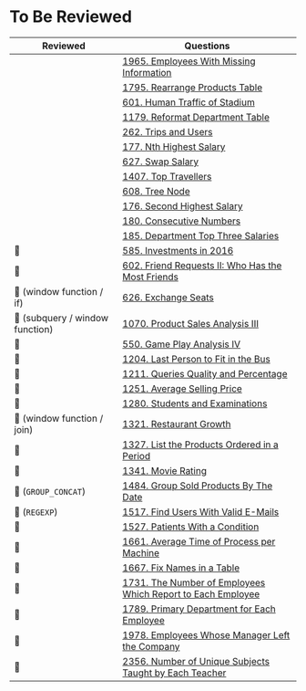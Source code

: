 # To Be Reviewed

| Reviewed                        | Questions                                                                          |
|---------------------------------|------------------------------------------------------------------------------------|
|                                 | [1965. Employees With Missing Information](https://leetcode.com/problems/employees-with-missing-information/) |
|                                 | [1795. Rearrange Products Table](https://leetcode.com/problems/rearrange-products-table/) |
|                                 | [601. Human Traffic of Stadium](https://leetcode.com/problems/human-traffic-of-stadium/) |
|                                 | [1179. Reformat Department Table](https://leetcode.com/problems/reformat-department-table/) |
|                                 | [262. Trips and Users](https://leetcode.com/problems/trips-and-users/) |
|                                 | [177. Nth Highest Salary](https://leetcode.com/problems/nth-highest-salary/) |
|                                 | [627. Swap Salary](https://leetcode.com/problems/swap-salary/) |
|                                 | [1407. Top Travellers](https://leetcode.com/problems/top-travellers/) |
|                                 | [608. Tree Node](https://leetcode.com/problems/tree-node/) |
|                                 | [176. Second Highest Salary](https://leetcode.com/problems/second-highest-salary/) |
|                                 | [180. Consecutive Numbers](https://leetcode.com/problems/consecutive-numbers/)     |
|                                 | [185. Department Top Three Salaries](https://leetcode.com/problems/department-top-three-salaries/) |
| 💙                              | [585. Investments in 2016](https://leetcode.com/problems/investments-in-2016/) |
| 💙                              | [602. Friend Requests II: Who Has the Most Friends](https://leetcode.com/problems/friend-requests-ii-who-has-the-most-friends/) |
| 🧡 (window function / if)       | [626. Exchange Seats](https://leetcode.com/problems/exchange-seats/) |
| 🧡 (subquery / window function) | [1070. Product Sales Analysis III](https://leetcode.com/problems/product-sales-analysis-iii/) |
| 💙                              | [550. Game Play Analysis IV](https://leetcode.com/problems/game-play-analysis-iv/) |
| 💙                              | [1204. Last Person to Fit in the Bus](https://leetcode.com/problems/last-person-to-fit-in-the-bus/) |
| 💙                              | [1211. Queries Quality and Percentage](https://leetcode.com/problems/queries-quality-and-percentage/) |
| 💙                              | [1251. Average Selling Price](https://leetcode.com/problems/average-selling-price/) |
| 💙                              | [1280. Students and Examinations](https://leetcode.com/problems/students-and-examinations/) |
| 🧡 (window function / join)     | [1321. Restaurant Growth](https://leetcode.com/problems/restaurant-growth/) |
| 💙                              | [1327. List the Products Ordered in a Period](https://leetcode.com/problems/list-the-products-ordered-in-a-period/) |
| 💙                              | [1341. Movie Rating](https://leetcode.com/problems/movie-rating/) |
| 🧡 (`GROUP_CONCAT`)             | [1484. Group Sold Products By The Date](https://leetcode.com/problems/group-sold-products-by-the-date/) |
| 🧡 (`REGEXP`)                   | [1517. Find Users With Valid E-Mails](https://leetcode.com/problems/find-users-with-valid-e-mails/) |
| 💙                              | [1527. Patients With a Condition](https://leetcode.com/problems/patients-with-a-condition/) |
| 💙                              | [1661. Average Time of Process per Machine](https://leetcode.com/problems/average-time-of-process-per-machine/) |
| 💙                              | [1667. Fix Names in a Table](https://leetcode.com/problems/fix-names-in-a-table/) |
| 💙                              | [1731. The Number of Employees Which Report to Each Employee](https://leetcode.com/problems/the-number-of-employees-which-report-to-each-employee/) |
| 💙                              | [1789. Primary Department for Each Employee](https://leetcode.com/problems/primary-department-for-each-employee/) |
| 💙                              | [1978. Employees Whose Manager Left the Company](https://leetcode.com/problems/employees-whose-manager-left-the-company/) |
| 💙                              | [2356. Number of Unique Subjects Taught by Each Teacher](https://leetcode.com/problems/number-of-unique-subjects-taught-by-each-teacher/) |
